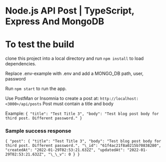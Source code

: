 # Node.js API Post | TypeScript, Express And MongoDB

# To test the build

clone this project into a local directory and run `npm install` to load dependencies.

Replace .env-example with .env and add a MONGO_DB path, user, password

Run `npm start` to run the app.

Use PostMan or Insomnia to create a post at: `http://localhost:<3000>/api/posts`
Post must contain a title and body

Example:
`{ "title": "Test Title 3", "body": "Test blog post body for third post. Different password." }`

### Sample success response

`{ "post": { "title": "Test Title 3", "body": "Test blog post body for third post. Different password.", "\_id": "61f4ac21f8a0215b70838280", "createdAt": "2022-01-29T02:53:21.632Z", "updatedAt": "2022-01-29T02:53:21.632Z", "\_\_v": 0 } }`
